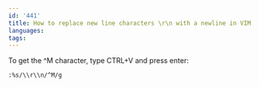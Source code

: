 ```yaml
---
id: '441'
title: How to replace new line characters \r\n with a newline in VIM
languages:
tags:
---
```

To get the ^M character, type CTRL+V and press enter:


```
:%s/\\r\\n/^M/g
```
    

